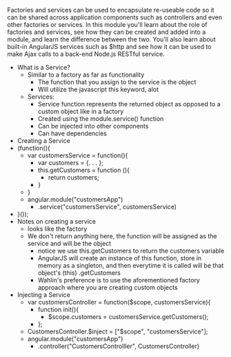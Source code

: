 Factories and services can be used to encapsulate re-useable code so it can be shared across application components such as controllers and even other factories or services. In this module you'll learn about the role of factories and services, see how they can be created and added into a module, and learn the difference between the two. You'll also learn about built-in AngularJS services such as $http and see how it can be used to make Ajax calls to a back-end Node.js RESTful service.

+ What is a Service?
  + Similar to a factory as far as functionality
    + The function that you assign to the service is the object
    + Will utilize the javascript this keyword, alot
  + Services:
    + Service function represents the returned object as opposed to a custom object like in a factory
    + Created using the module.service() function
    + Can be injected into other components
    + Can have dependencies
+   Creating a Service
  + (function(){
    + var customersService = function(){
      + var customers = {. . . };
      + this.getCustomers = function (){
        + return customers;
      + }
    + }
    + angular.module("customersApp")
      + .service("customersService", customersService)
  + }());
  + Notes on creating a service
    + looks like the factory
    + We don't return anything here, the function will be assigned as the service and will be the object
      + notice we use this.getCustomers to return the customers variable
      + AngularJS will create an instance of this function, store in memory as a singleton, and then everytime it is called will be that object's (this) .getCustomers
      + Wahlin's preference is to use the aforementioned factory approach where you are creating custom objects
+ Injecting a Service
  + var customersController = function($scope, customersService){
    + function init(){
      + $scope.customers = customersService.getCustomers();
    + };
  + CustomersController.$inject = ["$scope", "customersService"];
  + angular.module("customersApp")
    + .controller("CustomersControlller", CustomersController)
